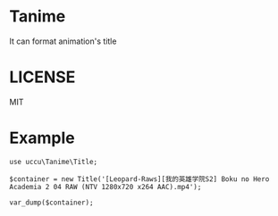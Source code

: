 # Tanime
It can format animation's title


# LICENSE
MIT

# Example
````
use uccu\Tanime\Title;

$container = new Title('[Leopard-Raws][我的英雄学院S2] Boku no Hero Academia 2 04 RAW (NTV 1280x720 x264 AAC).mp4');

var_dump($container);


````

